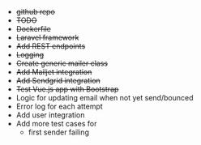 - ~~github repo~~
- ~~TODO~~
- ~~Dockerfile~~
- ~~Laravel framework~~
- ~~Add REST endpoints~~
- ~~Logging~~
- ~~Create generic mailer class~~
- ~~Add Mailjet integration~~
- ~~Add Sendgrid integration~~
- ~~Test Vue.js app with Bootstrap~~
- Logic for updating email when not yet send/bounced
- Error log for each attempt
- Add user integration
- Add more test cases for
   - first sender failing
